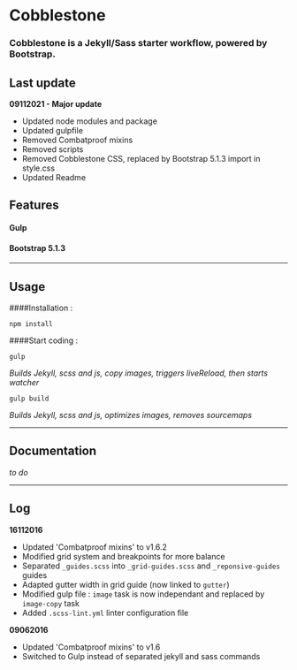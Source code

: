 # Cobblestone 
### Cobblestone is a Jekyll/Sass starter workflow, powered by Bootstrap.

## Last update

**09112021 - Major update**
- Updated node modules and package
- Updated gulpfile
- Removed Combatproof mixins
- Removed scripts
- Removed Cobblestone CSS, replaced by Bootstrap 5.1.3 import in style.css
- Updated Readme

## Features
#### Gulp
#### Bootstrap 5.1.3

---

## Usage
####Installation :  
```
npm install
```

####Start coding :
```
gulp
```  

_Builds Jekyll, scss and js, copy images, triggers liveReload, then starts watcher_

```
gulp build
```

_Builds Jekyll, scss and js, optimizes images, removes sourcemaps_ 

---

## Documentation

_to do_

---

## Log

**16112016**
- Updated 'Combatproof mixins' to v1.6.2
- Modified grid system and breakpoints for more balance
- Separated `_guides.scss` into `_grid-guides.scss` and `_reponsive-guides` guides
- Adapted gutter width in grid guide (now linked to `gutter`)
- Modified gulp file : `image` task is now independant and replaced by `image-copy` task
- Added `.scss-lint.yml` linter configuration file

**09062016**
- Updated 'Combatproof mixins' to v1.6
- Switched to Gulp instead of separated jekyll and sass commands